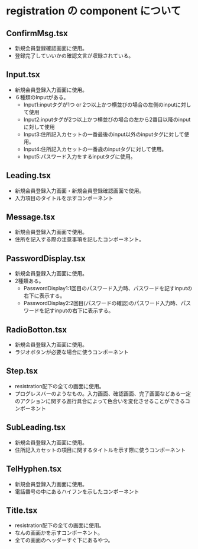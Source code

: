 # registration の component について

## ConfirmMsg.tsx

- 新規会員登録確認画面に使用。
- 登録完了していいかの確認文言が収録されている。

## Input.tsx

- 新規会員登録入力画面に使用。
- ６種類のInputがある。
  - Input1:inputタグが1つ or 2つ以上かつ横並びの場合の左側のinputに対して使用
  - Input2:inputタグが2つ以上かつ横並びの場合の左から2番目以降のinputに対して使用
  - Input3:住所記入カセットの一番最後のinput以外のinputタグに対して使用。
  - Input4:住所記入カセットの一番歳のinputタグに対して使用。
  - Input5:パスワード入力をするinputタグに使用。

## Leading.tsx

- 新規会員登録入力画面・新規会員登録確認画面で使用。
- 入力項目のタイトルを示すコンポーネント

## Message.tsx

- 新規会員登録入力画面で使用。
- 住所を記入する際の注意事項を記したコンポーネント。

## PasswordDisplay.tsx

- 新規会員登録入力画面に使用。
- 2種類ある。
  - PasswordDisplay1:1回目のパスワード入力時、パスワードを記すinputの右下に表示する。
  - PasswordDisplay2:2回目(パスワードの確認)のパスワード入力時、パスワードを記すinputの右下に表示する。

## RadioBotton.tsx

- 新規会員登録入力画面に使用。
- ラジオボタンが必要な場合に使うコンポーネント

## Step.tsx

- resistration配下の全ての画面に使用。
- プログレスバーのようなもの。入力画面、確認画面、完了画面などある一定のアクションに関する進行具合によって色合いを変化させることができるコンポーネント

## SubLeading.tsx

- 新規会員登録入力画面に使用。
- 住所記入カセットの項目に関するタイトルを示す際に使うコンポーネント

## TelHyphen.tsx

- 新規会員登録入力画面に使用。
- 電話番号の中にあるハイフンを示したコンポーネント

## Title.tsx

- resistration配下の全ての画面に使用。
- なんの画面かを示すコンポーネント。
- 全ての画面のヘッダーすぐ下にあるやつ。
